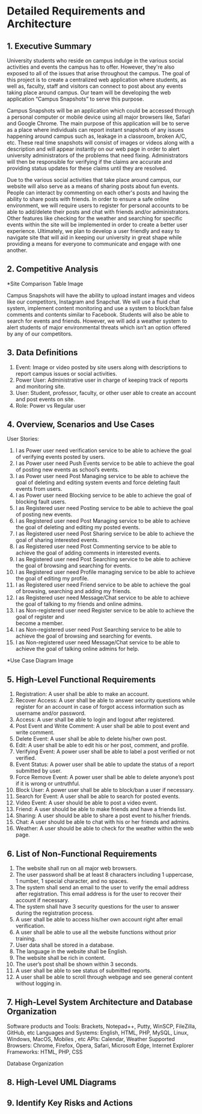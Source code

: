 # Detailed Requirements and Architecture


## 1. Executive Summary

University students who reside on campus indulge in the various social activities and events the campus has to offer. However, they're 
also exposed to all of the issues that arise throughout the campus. The goal of this project is to create a centralized web application 
where students, as well as, faculty, staff and visitors can connect to post about any events taking place around campus. Our team will 
be developing the web application “Campus Snapshots” to serve this purpose. 

Campus Snapshots will be an application which could be accessed through a personal computer or mobile device using all major browsers 
like, Safari and Google Chrome. The main purpose of this application will be to serve as a place where individuals can report instant 
snapshots of any issues happening around campus such as, leakage in a classroom, broken A/C, etc. These real time snapshots will consist 
of images or videos along with a description and will appear instantly on our web page in order to alert university administrators of the 
problems that need fixing. Administrators will then be responsible for verifying if the claims are accurate and providing status updates 
for these claims until they are resolved. 

Due to the various social activities that take place around campus, our website will also serve as a means of sharing posts about fun 
events. People can interact by commenting on each other's posts and having the ability to share posts with friends. In order to ensure 
a safe online environment, we will require users to register for personal accounts to be able to add/delete their posts and chat with 
friends and/or administrators. Other features like checking for the weather and searching for specific events within the site will be 
implemented in order to create a better user experience. Ultimately, we plan to develop a user friendly and easy to navigate site that 
will aid in keeping our university in great shape while providing a means for everyone to communicate and engage with one another.


## 2. Competitive Analysis

*Site Comparison Table Image
  
Campus Snapshots will have the ability to upload instant images and videos like our competitors, Instagram and Snapchat. We will use a fluid chat system, implement content monitoring and use a system to block/ban false comments and contents similar to Facebook. Students will also be able to search for events and friends. However, we will add a weather system to alert students of major environmental threats which isn’t an option offered by any of our competitors.


## 3. Data Definitions

1. Event: Image or video posted by site users along with descriptions to report campus issues or social activities.
2. Power User: Administrative user in charge of keeping track of reports and monitoring site.
3. User: Student, professor, faculty, or other user able to create an account and post events on site.
4. Role: Power vs Regular user


## 4. Overview, Scenarios and Use Cases

User Stories:

1. I as Power user need verification service to be able to achieve the goal of verifying events 
    posted by users.
2. I as Power user need Push Events service to be able to achieve the goal of posting new events 
    as school’s events.
3. I as Power user need Post Managing service to be able to achieve the goal of deleting and 
    editing system events and force deleting fault events from users.
4. I as Power user need Blocking service to be able to achieve the goal of blocking fault users.
5. I as Registered user need Posting service to be able to achieve the goal of posting new events.
6. I as Registered user need Post Managing service to be able to achieve the goal of deleting and 
    editing my posted events.
7. I as Registered user need Post Sharing service to be able to achieve the goal of sharing 
    interested events.
8. I as Registered user need Post Commenting service to be able to achieve the goal of adding 
    comments in interested events.
9. I as Registered user need Post Searching service to be able to achieve the goal of browsing and 
    searching for events.
10. I as Registered user need Profile managing service to be able to achieve the goal of editing 
      my profile.
11. I as Registered user need Friend service to be able to achieve the goal of browsing, searching 
      and adding my friends.
12. I as Registered user need Message/Chat service to be able to achieve the goal of talking to 
      my friends and online admins.
13. I as Non-registered user need Register service to be able to achieve the goal of register and   
      become a member.
14. I as Non-registered user need Post Searching service to be able to achieve the goal of 
      browsing and searching for events.
15. I as Non-registered user need Message/Chat service to be able to achieve the goal of talking 
      online admins for help.


*Use Case Diagram Image
  
  
## 5. High-Level Functional Requirements

1. Registration: A user shall be able to make an account. 
2. Recover Access: A user shall be able to answer security questions while register for an 
    account in case of forgot access information such as username and/or password. 
3. Access: A user shall be able to login and logout after registered. 
4. Post Event and Write Comment: A user shall be able to post event and write comment.
5. Delete Event: A user shall be able to delete his/her own post.
6. Edit: A user shall be able to edit his or her post, comment, and profile.
7. Verifying Event: A power user shall be able to label a post verified or not verified. 
8. Event Status: A power user shall be able to update the status of a report submitted by user.
9. Force Remove Event: A power user shall be able to delete anyone’s post if it is wrong or 
    untruthful.
10. Block User: A power user shall be able to block/ban a user if necessary.
11. Search for Event: A user shall be able to search for posted events. 
12. Video Event: A user should be able to post a video event. 
13. Friend: A user should be able to make friends and have a friends list.
14. Sharing: A user should be able to share a post event to his/her friends.
15. Chat: A user should be able to chat with his or her friends and admins.
16. Weather: A user should be able to check for the weather within the web page. 


## 6. List of Non-Functional Requirements

1. The website shall run on all major web browsers.
2. The user password shall be at least 8 characters including 1 uppercase, 1 number, 1 special 
    character, and no spaces. 
3. The system shall send an email to the user to verify the email address after registration. This 
    email address is for the user to recover their account if necessary. 
4. The system shall have 3 security questions for the user to answer during the registration 
    process. 
5. A user shall be able to access his/her own account right after email verification.
6. A user shall be able to use all the website functions without prior training.
7. User data shall be stored in a database. 
8. The language in the website shall be English.
9. The website shall be rich in content.
10. The user’s post shall be shown within 3 seconds. 
11. A user shall be able to see status of submitted reports.
12. A user shall be able to scroll through webpage and see general content without logging in.


## 7. High-Level System Architecture and Database Organization

Software products and Tools: Brackets, Notepad++, Putty, WinSCP, FileZilla, GitHub, etc
Languages and Systems: English, HTML, PHP, MySQL, Linux, Windows, MacOS, Mobiles , etc
APIs: Calendar, Weather
Supported Browsers: Chrome, Firefox, Opera, Safari, Microsoft Edge, Internet Explorer
Frameworks: HTML, PHP, CSS

Database Organization


## 8. High-Level UML Diagrams


## 9. Identify Key Risks and Actions


